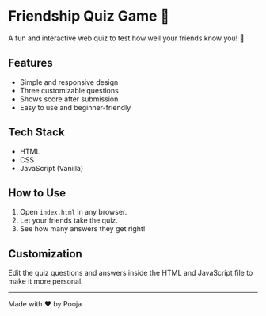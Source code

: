 # Friendship Quiz Game 🎉

A fun and interactive web quiz to test how well your friends know you! 💖

## Features
- Simple and responsive design
- Three customizable questions
- Shows score after submission
- Easy to use and beginner-friendly

## Tech Stack
- HTML
- CSS
- JavaScript (Vanilla)

## How to Use
1. Open `index.html` in any browser.
2. Let your friends take the quiz.
3. See how many answers they get right!

## Customization
Edit the quiz questions and answers inside the HTML and JavaScript file to make it more personal.


---

Made with ❤️ by Pooja
